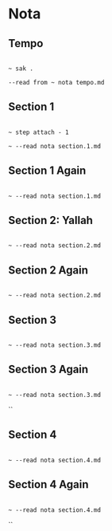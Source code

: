 # Nota

## Tempo

```scenario xoscilla

~ sak .

--read from ~ nota tempo.md

```

## Section 1

```scenario oscilla

~ step attach - 1

~ --read nota section.1.md

```

## Section 1 Again

```scenario oscilla

~ --read nota section.1.md

```

## Section 2: Yallah

```scenario oscilla

~ --read nota section.2.md

```

## Section 2 Again

```scenario oscilla

~ --read nota section.2.md

```

## Section 3

```scenario oscilla

~ --read nota section.3.md

```

## Section 3 Again

```scenario oscilla

~ --read nota section.3.md

```

``

## Section 4

```scenario oscilla

~ --read nota section.4.md

```

## Section 4 Again

```scenario oscilla

~ --read nota section.4.md

```

``

